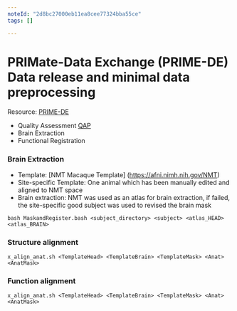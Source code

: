 ```yaml
---
noteId: "2d8bc27000eb11ea8cee77324bba55ce"
tags: []

---
```


# PRIMate-Data Exchange (PRIME-DE) Data release and minimal data preprocessing
Resource: [PRIME-DE](http://fcon_1000.projects.nitrc.org/indi/indiPRIME.html)


 - Quality Assessment [QAP](http://preprocessed-connectomes-project.org/quality-assessment-protocol)
 - Brain Extraction 
 - Functional Registration 
 
### Brain Extraction

- Template: [NMT Macaque Template] (https://afni.nimh.nih.gov/NMT)
- Site-specific Template: One animal which has been manually edited and aligned to NMT space
- Brain extraction: NMT was used as an atlas for brain extraction, if failed, the site-specific good subject was used to revised the brain mask

```
bash MaskandRegister.bash <subject_directory> <subject> <atlas_HEAD> <atlas_BRAIN>
```

### Structure alignment
```
x_align_anat.sh <TemplateHead> <TemplateBrain> <TemplateMask> <Anat> <AnatMask>
```

### Function alignment
```
x_align_anat.sh <TemplateHead> <TemplateBrain> <TemplateMask> <Anat> <AnatMask>
```